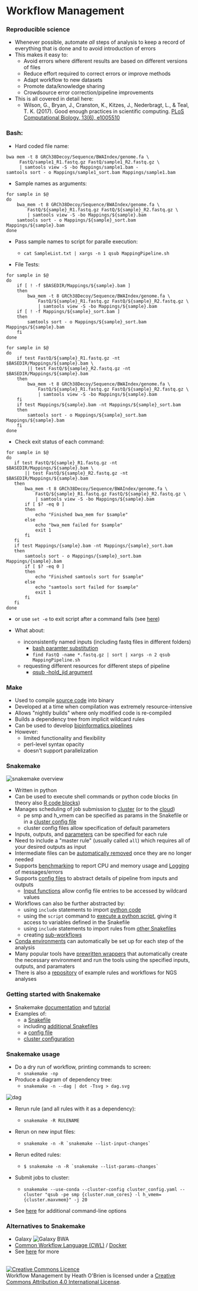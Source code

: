 # Workflow Management

### Reproducible science
- Whenever possible, automate *all* steps of analysis to keep a record of everything that is done and to avoid introduction of errors
- This makes it easy to:
    - Avoid errors where different results are based on different versions of files
    - Reduce effort required to correct errors or improve methods
    - Adapt workflow to new datasets
    - Promote data/knowledge sharing
    - Crowdsource error correction/pipeline improvements
- This is all covered in detail here:
    - Wilson, G., Bryan, J., Cranston, K., Kitzes, J., Nederbragt, L., & Teal, T. K. (2017). Good enough practices in scientific computing. [PLoS Computational Biology, 13(6), e1005510](http://doi.org/10.1371/journal.pcbi.1005510)

### Bash:
- Hard coded file name:

```
bwa mem -t 8 GRCh38Decoy/Sequence/BWAIndex/genome.fa \ 
     FastQ/sample1_R1.fastq.gz FastQ/sample1_R2.fastq.gz \
     | samtools view -S -bo Mappings/sample1.bam -
samtools sort - o Mappings/sample1_sort.bam Mappings/sample1.bam
```
         
- Sample names as arguments:

```
for sample in $@
do
    bwa_mem -t 8 GRCh38Decoy/Sequence/BWAIndex/genome.fa \
        FastQ/${sample}_R1.fastq.gz FastQ/${sample}_R2.fastq.gz \
        | samtools view -S -bo Mappings/${sample}.bam
    samtools sort - o Mappings/${sample}_sort.bam Mappings/${sample}.bam
done
```

- Pass sample names to script for paralle execution:
    - ```cat SampleList.txt | xargs -n 1 qsub MappingPipeline.sh```
    
- File Tests:

```
for sample in $@
do
    if [ ! -f $BASEDIR/Mappings/${sample}.bam ]
    then
        bwa_mem -t 8 GRCh38Decoy/Sequence/BWAIndex/genome.fa \
            FastQ/${sample}_R1.fastq.gz FastQ/${sample}_R2.fastq.gz \
            | samtools view -S -bo Mappings/${sample}.bam
    if [ ! -f Mappings/${sample}_sort.bam ]
    then
        samtools sort - o Mappings/${sample}_sort.bam Mappings/${sample}.bam
    fi
done
```

```
for sample in $@
do
    if test FastQ/${sample}_R1.fastq.gz -nt $BASEDIR/Mappings/${sample}.bam \
        || test FastQ/${sample}_R2.fastq.gz -nt $BASEDIR/Mappings/${sample}.bam
    then
        bwa_mem -t 8 GRCh38Decoy/Sequence/BWAIndex/genome.fa \
            FastQ/${sample}_R1.fastq.gz FastQ/${sample}_R2.fastq.gz \
            | samtools view -S -bo Mappings/${sample}.bam
    fi
    if test Mappings/${sample}.bam -nt Mappings/${sample}_sort.bam
    then
        samtools sort - o Mappings/${sample}_sort.bam Mappings/${sample}.bam
    fi
done
```

- Check exit status of each command:

```
for sample in $@
do
   if test FastQ/${sample}_R1.fastq.gz -nt $BASEDIR/Mappings/${sample}.bam \
       || test FastQ/${sample}_R2.fastq.gz -nt $BASEDIR/Mappings/${sample}.bam
   then
       bwa_mem -t 8 GRCh38Decoy/Sequence/BWAIndex/genome.fa \
           FastQ/${sample}_R1.fastq.gz FastQ/${sample}_R2.fastq.gz \
           | samtools view -S -bo Mappings/${sample}.bam
       if [ $? -eq 0 ]
       then
           echo "Finished bwa_mem for $sample"
       else
           echo "bwa_mem failed for $sample"
           exit 1
       fi
   fi
   if test Mappings/{sample}.bam -nt Mappings/{sample}_sort.bam
   then
       samtools sort - o Mappings/{sample}_sort.bam Mappings/{sample}.bam
       if [ $? -eq 0 ]
       then
           echo "Finished samtools sort for $sample"
       else
           echo "samtools sort failed for $sample"
           exit 1
       fi
   fi
done

```
- or use ```set -e``` to exit script after a command fails (see [here](http://www.davidpashley.com/articles/writing-robust-shell-scripts))

- What about:
    - inconsistently named inputs (including fastq files in different folders)
        - [bash paramter substitution](http://www.tldp.org/LDP/LG/issue18/bash.html)
        - ```find FastQ -name *.fastq.gz | sort | xargs -n 2 qsub MappingPipeline.sh```
    - requesting different resources for different steps of pipeline
        - [qsub -hold_jid argument](https://stackoverflow.com/questions/11525214/wait-for-set-of-qsub-jobs-to-complete)

### Make
- Used to compile [source code](https://github.com/alexdobin/STAR/tree/master/source) into binary
- Developed at a time when compilation was extremely resource-intensive
- Allows "nightly builds" where only modified code is re-compiled
- Builds a dependency tree from implicit wildcard rules
- Can be used to develop [bioinformatics pipelines](https://swcarpentry.github.io/make-novice)
- However: 
    - limited functionality and flexibility
    - perl-level syntax opacity
    - doesn't support parallelization
    
### Snakemake
![snakemake overview](https://snakemake.readthedocs.io/en/stable/_images/idea.png)
- Written in python
- Can be used to execute shell commands or python code blocks (in theory also [R code blocks](http://snakemake.readthedocs.io/en/stable/snakefiles/utils.html#scripting-with-r))
- Manages scheduling of job submission to [cluster](http://snakemake.readthedocs.io/en/stable/executable.html#cluster-execution) (or to the [cloud](http://snakemake.readthedocs.io/en/stable/executable.html#cloud-support))
    - pe smp and h_vmem can be specified as params in the Snakefile or in a [cluster config file](http://snakemake.readthedocs.io/en/stable/snakefiles/configuration.html#cluster-configuration)
    - cluster config files allow specification of default parameters
- Inputs, outputs, and [parameters](http://snakemake.readthedocs.io/en/stable/tutorial/advanced.html#step-4-rule-parameters) can be specified for each rule
- Need to include a "master rule" (usually called ```all```) which requires all of your desired outputs as input
- Intermediate files can be [automatically removed](http://snakemake.readthedocs.io/en/stable/tutorial/advanced.html#step-6-temporary-and-protected-files) once they are no longer needed
- Supports [benchmarking](http://snakemake.readthedocs.io/en/stable/tutorial/additional_features.html#benchmarking) to report CPU and memory usage and [Logging](http://snakemake.readthedocs.io/en/stable/tutorial/advanced.html#step-5-logging) of messages/errors
- Supports [config files](http://snakemake.readthedocs.io/en/stable/snakefiles/configuration.html) to abstract details of pipeline from inputs and outputs
    - [Input functions](https://snakemake.readthedocs.io/en/stable/tutorial/advanced.html#step-3-input-functions) allow config file entries to be accessed by wildcard values
- Workflows can also be further abstracted by:
    - using ```include``` statements to import [python code](http://snakemake.readthedocs.io/en/stable/project_info/faq.html#i-want-to-import-some-helper-functions-from-another-python-file-is-that-possible)
    - using the ```script``` command to [execute a python script](http://snakemake.readthedocs.io/en/stable/tutorial/additional_features.html#using-custom-scripts), giving it access to variables defined in the Snakefile
    - using ```include``` statements to import rules from [other Snakefiles](http://snakemake.readthedocs.io/en/stable/snakefiles/modularization.html#includes)
    - creating [sub-workflows](http://snakemake.readthedocs.io/en/stable/snakefiles/modularization.html#sub-workflows)
- [Conda environments](http://snakemake.readthedocs.io/en/stable/snakefiles/deployment.html#integrated-package-management) can automatically be set up for each step of the analysis
- Many popular tools have [prewritten wrappers](https://snakemake-wrappers.readthedocs.io/en/stable) that automatically create the necessary environment and run the tools using the specified inputs, outputs, and paramaters
- There is also a [repository](https://bitbucket.org/johanneskoester/snakemake-workflows) of example rules and workflows for NGS analyses

### Getting started with Snakemake
- Snakemake [documentation](https://snakemake.readthedocs.io/en/stable) and [tutorial](https://snakemake.readthedocs.io/en/stable/tutorial/tutorial.html)
- Examples of:
    - a [Snakefile](https://github.com/hobrien/RNAseqTools/blob/master/Benchmarking/Snakefile)
    - including [additional Snakefiles](https://github.com/hobrien/RNAseqTools/blob/master/Benchmarking/bamQC)
    - a [config file](https://github.com/hobrien/RNAseqTools/blob/master/Benchmarking/config.yaml)
    - [cluster configuration](https://github.com/hobrien/RNAseqTools/blob/master/Benchmarking/cluster_config.yaml)

### Snakemake usage
- Do a dry run of workflow, printing commands to screen:
    - ```snakemake -np```
- Produce a diagram of dependency tree:
    - ```snakemake -n --dag | dot -Tsvg > dag.svg```

![dag](https://github.com/hobrien/RNAseqTools/blob/master/Benchmarking/dag.png?raw=true)

- Rerun rule (and all rules with it as a dependency):
    - ```snakemake -R RULENAME```
- Rerun on new input files:
    - ```snakemake -n -R `snakemake --list-input-changes` ```
- Rerun edited rules:
    - ```$ snakemake -n -R `snakemake --list-params-changes` ```
- Submit jobs to cluster:
    - ```snakemake --use-conda --cluster-config cluster_config.yaml --cluster "qsub -pe smp {cluster.num_cores} -l h_vmem={cluster.maxvmem}" -j 20```

- See [here](http://snakemake.readthedocs.io/en/stable/api_reference/snakemake.html) for additional command-line options

### Alternatives to Snakemake
- Galaxy
![Galaxy BWA](http://galaxy.southgreen.fr/galaxy/static/style/cleaning_mapping_workflow_2.png)
- [Common Workflow Language (CWL)](https://github.com/common-workflow-language) / [Docker](https://www.docker.com/what-docker)
- See [here](https://academic.oup.com/bib/article-lookup/doi/10.1093/bib/bbw020) for more

<br>
<a rel="license" href="http://creativecommons.org/licenses/by/4.0/"><img alt="Creative Commons Licence" style="border-width:0" src="https://i.creativecommons.org/l/by/4.0/88x31.png" /></a><br /><span xmlns:dct="http://purl.org/dc/terms/" href="http://purl.org/dc/dcmitype/Text" property="dct:title" rel="dct:type">Workflow Management</span> by <span xmlns:cc="http://creativecommons.org/ns#" property="cc:attributionName">Heath O'Brien</span> is licensed under a <a rel="license" href="http://creativecommons.org/licenses/by/4.0/">Creative Commons Attribution 4.0 International License</a>.
